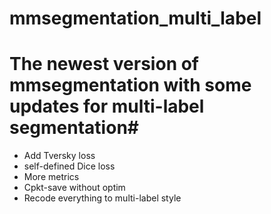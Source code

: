 # mmsegmentation_multi_label
# The newest version of mmsegmentation with some updates for multi-label segmentation#
* Add Tversky loss
* self-defined Dice loss
* More metrics
* Cpkt-save without optim
* Recode everything to multi-label style
